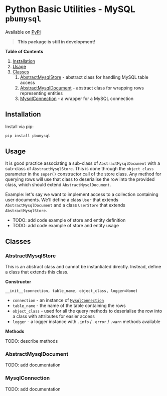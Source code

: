 # Python Basic Utilities - MySQL `pbumysql`

Available on [PyPi](https://pypi.org/project/pbumysql/)

> **This package is still in development!**

**Table of Contents**

1. [Installation](#installation)
2. [Usage](#usage)
3. [Classes](#classes)
    1. [AbstractMysqlStore](#abstractmysqlstore) - abstract class for handling MySQL table access
    2. [AbstractMysqlDocument](#abstractmysqldocument) - abstract class for wrapping rows representing entities
    3. [MysqlConnection](#mysqlconnection) - a wrapper for a MySQL connection


## Installation

Install via pip:

```bash
pip install pbumysql
```

## Usage

It is good practice associating a sub-class of `AbstractMysqlDocument` with a sub-class of `AbstractMysqlStore`. This is
done through the `object_class` parameter in the `super()` constructor call of the store class. Any method for querying 
rows will use that class to deserialise the row into the provided class, which should extend `AbstractMysqlDocument`.

Example: let's say we want to implement access to a collection containing user documents. We'll define a class `User`
that extends `AbstractMysqlDocument` and a class `UserStore` that extends `AbstractMysqlStore`.

- TODO: add code example of store and entity definition
- TODO: add code example of store and entity usage

## Classes

### AbstractMysqlStore

This is an abstract class and cannot be instantiated directly. Instead, define a class that extends this class.

**Constructor**

`__init__(connection, table_name, object_class, logger=None)`

- `connection` - an instance of [`MysqlConnection`](#mysqlconnection)
- `table_name` - the name of the table containing the rows
- `object_class` - used for all the query methods to deserialise the row into a class with attributes for easier access
- `logger` - a logger instance with `.info` / `.error` / `.warn` methods available

**Methods**

TODO: describe methods
  
### AbstractMysqlDocument

TODO: add documentation

### MysqlConnection

TODO: add documentation
